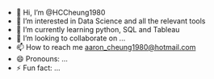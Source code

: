 - 👋 Hi, I’m @HCCheung1980
- 👀 I’m interested in Data Science and all the relevant tools
- 🌱 I’m currently learning python, SQL and Tableau
- 💞️ I’m looking to collaborate on ...
- 📫 How to reach me aaron_cheung1980@hotmail.com
- 😄 Pronouns: ...
- ⚡ Fun fact: ...

<!---
HCCheung1980/HCCheung1980 is a ✨ special ✨ repository because its `README.md` (this file) appears on your GitHub profile.
You can click the Preview link to take a look at your changes.
--->
